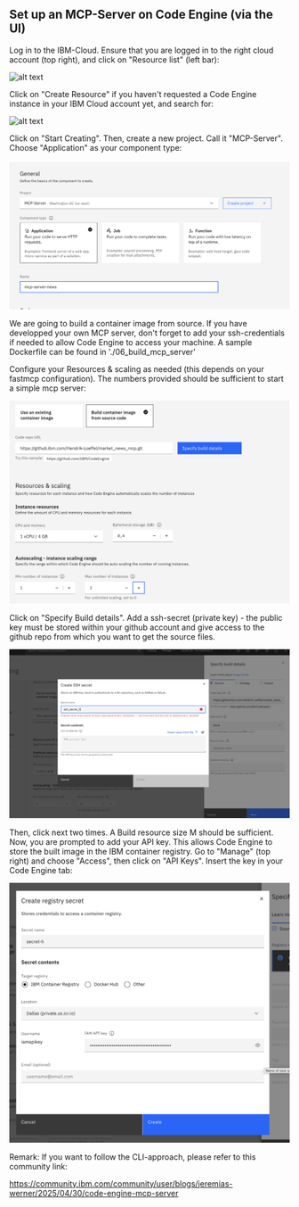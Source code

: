 ## Set up an MCP-Server on Code Engine (via the UI)

Log in to the IBM-Cloud. Ensure that you are logged in to the right cloud account (top right), and click on "Resource list" (left bar):

![alt text](image.png)

Click on "Create Resource" if you haven't requested a Code Engine instance in your IBM Cloud account yet, and search for:

![alt text](image-1.png)

Click on "Start Creating". Then, create a new project. Call it "MCP-Server". Choose "Application" as your component type:

![alt text](image-2.png)

We are going to build a container image from source. If you have developped your own MCP server, don't forget to add your ssh-credentials if needed to allow Code Engine to access your machine. A sample Dockerfile can be found in './06_build_mcp_server'


Configure your Resources & scaling as needed (this depends on your fastmcp configuration). The numbers provided should be sufficient to start a simple mcp server:

![alt text](image-3.png)

Click on "Specify Build details". Add a ssh-secret (private key) - the public key must be stored within your github account and give access to the github repo from which you want to get the source files.

![alt text](image-4.png)

Then, click next two times. A Build resource size M should be sufficient. Now, you are prompted to add your API key. This allows Code Engine to store the built image in the IBM container registry. Go to "Manage" (top right) and choose "Access", then click on "API Keys". Insert the key in your Code Engine tab:

![alt text](image-5.png)

Remark: If you want to follow the CLI-approach, please refer to this community link: 

https://community.ibm.com/community/user/blogs/jeremias-werner/2025/04/30/code-engine-mcp-server
